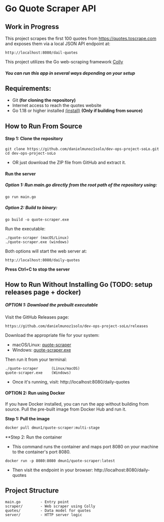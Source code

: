 Go Quote Scraper API
=====================
## Work in Progress

This project scrapes the first 100 quotes from https://quotes.toscrape.com
and exposes them via a local JSON API endpoint at:
```
http://localhost:8080/dail-quotes
```

This project utilizes the Go web-scraping framework [Colly](https://github.com/gocolly/colly)

##### You can run this app in several ways depending on your setup

## Requirements:

- Git **(for cloning the repository)**
- Internet access to reach the quotes website
- Go 1.18 or higher installed [(install)](https://go.dev/dl/) **(Only if building from source)**
## How to Run From Source

#### Step 1: Clone the repository
```
git clone https://github.com/danielmunoz1solo/dev-ops-project-soLo.git
cd dev-ops-project-soLo
```
- OR just download the ZIP file from GitHub and extract it.

#### Run the server

##### Option 1: Run main.go directly from the root path of the repository using:
```
go run main.go
```

##### Option 2: Build to binary:
```
go build -o quote-scraper.exe
```

Run the executable:
```
./quote-scraper (macOS/Linux)
./quote-scraper.exe (windows)
```

Both options will start the web server at:
```
http://localhost:8080/daily-quotes
```
**Press Ctrl+C to stop the server**

## How to Run Without Installing Go (TODO: setup releases page + docker)

##### OPTION 1: Download the prebuilt executable

Visit the GitHub Releases page:

    https://github.com/danielmunoz1solo/dev-ops-project-soLo/releases

Download the appropriate file for your system:

- macOS/Linux:   [quote-scraper]()
- Windows:       [quote-scraper.exe]()

Then run it from your terminal:
```
./quote-scraper      (Linux/macOS)
quote-scraper.exe    (Windows)
```
- Once it's running, visit: http://localhost:8080/daily-quotes
#### OPTION 2: Run using Docker

If you have Docker installed, you can run the app without building from source. Pull the pre-built image from Docker Hub and run it.

**Step 1: Pull the image**

```bash
docker pull dmun1/quote-scraper:multi-stage
```

**Step 2: Run the container
- This command runs the container and maps port 8080 on your machine to the container's port 8080.

```
docker run -p 8080:8080 dmun1/quote-scraper:latest
```

- Then visit the endpoint in your browser: http://localhost:8080/daily-quotes

## Project Structure


    main.go         - Entry point
    scraper/        - Web scraper using Colly
    quotes/         - Data model for quotes
    server/         - HTTP server logic